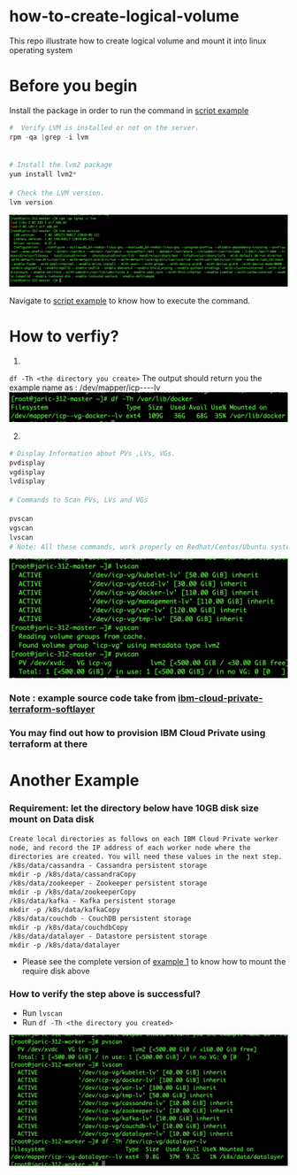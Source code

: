 # how-to-create-logical-volume

This repo illustrate how to create logical volume and mount it into linux operating system

# Before you begin

Install the package in order to run the command in [script example](scripts/example.sh)

```s
#  Verify LVM is installed or not on the server.
rpm -qa |grep -i lvm


# Install the lvm2 package
yum install lvm2*

# Check the LVM version.
lvm version
```

<img src="imgs/example.png">

Navigate to [script example](scripts/example.sh) to know how to execute the command.

# How to verfiy?

1.

`df -Th <the directory you create>`
The output should return you the example name as : /dev/mapper/icp--<logical volume you create just now>--lv
<img src="imgs/example1.png">

2.

```bash
# Display Information about PVs ,LVs, VGs.
pvdisplay
vgdisplay
lvdisplay

# Commands to Scan PVs, LVs and VGs

pvscan
vgscan
lvscan
# Note: All these commands, work properly on Redhat/Centos/Ubuntu systems
```

<img src="imgs/example3.png">

### Note : example source code take from [ibm-cloud-private-terraform-softlayer](https://github.com/pjgunadi/ibm-cloud-private-terraform-softlayer/blob/master/scripts/createfs_master.sh.tpl)

### You may find out how to provision IBM Cloud Private using terraform at there

# Another Example

### Requirement: let the directory below have 10GB disk size mount on Data disk

```
Create local directories as follows on each IBM Cloud Private worker node, and record the IP address of each worker node where the directories are created. You will need these values in the next step.
/k8s/data/cassandra - Cassandra persistent storage
mkdir -p /k8s/data/cassandraCopy
/k8s/data/zookeeper - Zookeeper persistent storage
mkdir -p /k8s/data/zookeeperCopy
/k8s/data/kafka - Kafka persistent storage
mkdir -p /k8s/data/kafkaCopy
/k8s/data/couchdb - CouchDB persistent storage
mkdir -p /k8s/data/couchdbCopy
/k8s/data/datalayer - Datastore persistent storage
mkdir -p /k8s/data/datalayer
```

- Please see the complete version of [example 1](scripts/example1.sh) to know how to mount the require disk above

### How to verify the step above is successful?

- Run `lvscan`
- Run `df -Th <the directory you created>`

<img src="imgs/example4.png">
